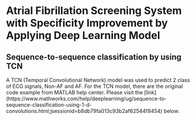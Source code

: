 <h1>Atrial Fibrillation Screening System with Specificity Improvement by Applying Deep Learning Model</h>

<h2>Sequence-to-sequence classification by using TCN</h2>
A TCN (Temporal Convolutional Network) model was used to predict 2 class of ECG signals, Non-AF and AF.
For the TCN model, there are the original code example from MATLAB help center. 
Please visit the [link](https://www.mathworks.com/help/deeplearning/ug/sequence-to-sequence-classification-using-1-d-convolutions.html;jsessionid=b8db79fa013c93b2af62544f8454) below.

